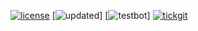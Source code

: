 <!-- vim: set ft=markdown ts=4 sw=4 tw=0 expandtab colorcolumn=80 :         -->
<!-- SPDX-License-Identifier: BSD-2-Clause                                  -->
<!--                                                                        -->
<!-- Copyright (c) 2022 Jeffrey H. Johnson <trnsz@pobox.com>                -->
<!--                                                                        -->
<!-- Redistribution and use in source and binary forms, with or without     -->
<!-- modification, are permitted provided that the following conditions are -->
<!-- met:                                                                   -->
<!--                                                                        -->
<!--   1. Redistributions of source code must retain the relevant copyright -->
<!--      notice, this list of conditions and the following disclaimer.     -->
<!--                                                                        -->
<!--   2. Redistributions in binary form must reproduce the relevant        -->
<!--      copyright notice, this list of conditions and the following       -->
<!--      disclaimer in the documentation and/or other materials provided   -->
<!--      with the distribution.                                            -->
<!--                                                                        -->
<!-- THIS SOFTWARE IS PROVIDED BY THE COPYRIGHT HOLDERS AND CONTRIBUTORS    -->
<!-- "AS IS" AND ANY EXPRESS OR IMPLIED WARRANTIES, INCLUDING, BUT NOT      -->
<!-- LIMITED TO, THE IMPLIED WARRANTIES OF MERCHANTABILITY AND FITNESS FOR  -->
<!-- A PARTICULAR PURPOSE ARE DISCLAIMED. IN NO EVENT SHALL THE COPYRIGHT   -->
<!-- OWNERS OR CONTRIBUTORS BE LIABLE FOR ANY DIRECT, INDIRECT, INCIDENTAL, -->
<!-- SPECIAL, EXEMPLARY, OR CONSEQUENTIAL DAMAGES (INCLUDING, BUT NOT       -->
<!-- LIMITED TO, PROCUREMENT OF SUBSTITUTE GOODS OR SERVICES; LOSS OF USE,  -->
<!-- DATA, OR PROFITS; OR BUSINESS INTERRUPTION) HOWEVER CAUSED AND ON ANY  -->
<!-- THEORY OF LIABILITY, WHETHER IN CONTRACT, STRICT LIABILITY, OR TORT    -->
<!-- (INCLUDING NEGLIGENCE OR OTHERWISE) ARISING IN ANY WAY OUT OF THE USE  -->
<!-- OF THIS SOFTWARE, EVEN IF ADVISED OF THE POSSIBILITY OF SUCH DAMAGE.   -->
<!--                                                                        -->
[![license](https://img.shields.io/badge/license-BSD--2--Clause-blue.svg?color=blue/BSD-2-Clause.txt)](/LICENSE)
[![updated](https://img.shields.io/github/last-commit/johnsonjh/homebrew-reduce-algebra.svg?color=blue&label=updated)]
[![testbot](https://img.shields.io/github/workflow/status/johnsonjh/homebrew-reduce-algebra/brew%20test-bot.svg?color=blue&label=test-bot)]
[![tickgit](https://img.shields.io/endpoint?url=https://api.tickgit.com/badge?repo=github.com/johnsonjh/homebrew-reduce-algebra)](https://www.tickgit.com/browse?repo=github.com/johnsonjh/homebrew-reduce-algebra)
